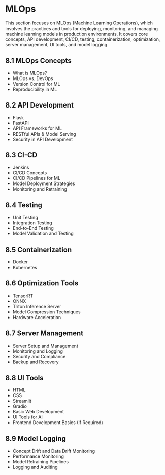 # MLOps

This section focuses on MLOps (Machine Learning Operations), which involves the practices and tools for deploying, monitoring, and managing machine learning models in production environments. It covers core concepts, API development, CI/CD, testing, containerization, optimization, server management, UI tools, and model logging.

## 8.1 MLOps Concepts

* What is MLOps?
* MLOps vs. DevOps
* Version Control for ML
* Reproducibility in ML

## 8.2 API Development

* Flask
* FastAPI
* API Frameworks for ML
* RESTful APIs & Model Serving
* Security in API Development

## 8.3 CI-CD

* Jenkins
* CI/CD Concepts
* CI/CD Pipelines for ML
* Model Deployment Strategies
* Monitoring and Retraining

## 8.4 Testing

* Unit Testing
* Integration Testing
* End-to-End Testing
* Model Validation and Testing

## 8.5 Containerization

* Docker
* Kubernetes

## 8.6 Optimization Tools

* TensorRT
* ONNX
* Triton Inference Server
* Model Compression Techniques
* Hardware Acceleration

## 8.7 Server Management

* Server Setup and Management
* Monitoring and Logging
* Security and Compliance
* Backup and Recovery

## 8.8 UI Tools

* HTML
* CSS
* Streamlit
* Gradio
* Basic Web Development
* UI Tools for AI
* Frontend Development Basics (If Required)

## 8.9 Model Logging

* Concept Drift and Data Drift Monitoring
* Performance Monitoring
* Model Retraining Pipelines
* Logging and Auditing
